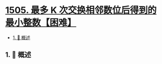 # [1505. 最多 K 次交换相邻数位后得到的最小整数【困难】](https://github.com/tnotesjs/TNotes.leetcode/tree/main/notes/1505.%20%E6%9C%80%E5%A4%9A%20K%20%E6%AC%A1%E4%BA%A4%E6%8D%A2%E7%9B%B8%E9%82%BB%E6%95%B0%E4%BD%8D%E5%90%8E%E5%BE%97%E5%88%B0%E7%9A%84%E6%9C%80%E5%B0%8F%E6%95%B4%E6%95%B0%E3%80%90%E5%9B%B0%E9%9A%BE%E3%80%91)

<!-- region:toc -->

- [1. 📝 概述](#1--概述)

<!-- endregion:toc -->

## 1. 📝 概述
